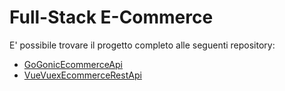 # Full-Stack E-Commerce

E' possibile trovare il progetto completo alle seguenti repository:
- [GoGonicEcommerceApi](https://github.com/AlphaaaDev/GoGonicEcommerceApi)
- [VueVuexEcommerceRestApi](https://github.com/AlphaaaDev/VueVuexEcommerceRestApi)
